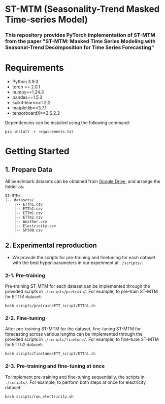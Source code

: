 
 ST-MTM (Seasonality-Trend Masked Time-series Model)
===============

### This repository provides PyTorch implementation of ST-MTM from the paper "ST-MTM: Masked Time Series Modeling with Seasonal-Trend Decomposition for Time Series Forecasting"

# Requirements

- Python 3.9.0
- torch == 2.0.1
- numpy==1.24.3
- pandas==1.5.3
- scikit-learn==1.2.2
- matplotlib==3.7.1
- tensorboardX==2.6.2.2

Dependencies can be installed using the following command:

    pip install -r requirements.txt

# Getting Started

## 1. Prepare Data

All benchmark datasets can be obtained from [Google Drive](https://drive.google.com/drive/folders/1NL8AeO5-C9NFZkGT-FlPMeORYJYOv2x-?usp=sharing), and arrange the folder as:

    ST-MTM/
    |-- datasets/
        |-- ETTh1.csv
        |-- ETTh2.csv
        |-- ETTm1.csv
        |-- ETTm2.csv
        |-- Weather.csv
        |-- Electricity.csv
        |-- SP500.csv

## 2. Experimental reproduction

- We provide the scripts for pre-training and finetuning for each dataset with the best hyper-parameters in our experiment at `./scripts/`.

### 2-1. Pre-training

Pre-training ST-MTM for each dataset can be implemented through the provided scripts in `./scripts/pretrain/`. For example, to pre-train ST-MTM for ETTh1 dataset:

    bash scripts/pretrain/ETT_script/ETTh1.sh

### 2-2. Fine-tuning

After pre-training ST-MTM for the dataset, fine-tuning ST-MTM for forecasting across various lengths can be implemented through the provided scripts in `./scripts/finetune/`. For example, to fine-tune ST-MTM for ETTh2 dataset:

    bash scripts/finetune/ETT_script/ETTh1.sh

### 2-3. Pre-training and fine-tuning at once

To implement pre-training and fine-tuning sequentially, the scripts in `./scripts/`. For example, to perform both steps at once for electricity dataset:

    bash scripts/run_electricity.sh




